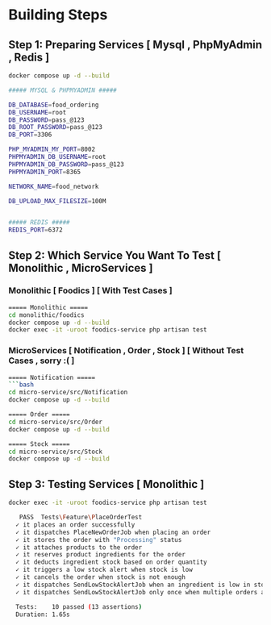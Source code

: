 # Building Steps 

## Step 1: Preparing Services [ Mysql , PhpMyAdmin , Redis ]
```bash
docker compose up -d --build
```

```bash
##### MYSQL & PHPMYADMIN #####

DB_DATABASE=food_ordering
DB_USERNAME=root
DB_PASSWORD=pass_@123
DB_ROOT_PASSWORD=pass_@123
DB_PORT=3306

PHP_MYADMIN_MY_PORT=8002
PHPMYADMIN_DB_USERNAME=root
PHPMYADMIN_DB_PASSWORD=pass_@123
PHPMYADMIN_PORT=8365

NETWORK_NAME=food_network

DB_UPLOAD_MAX_FILESIZE=100M


##### REDIS #####
REDIS_PORT=6372
```

## Step 2: Which Service You Want To Test [ Monolithic , MicroServices ]

### Monolithic [ Foodics ] [ With Test Cases ]
```bash
===== Monolithic =====
cd monolithic/foodics
docker compose up -d --build
docker exec -it -uroot foodics-service php artisan test
```

###  MicroServices [ Notification , Order , Stock ] [ Without Test Cases , sorry :( ]
```bash
===== Notification =====
```bash
cd micro-service/src/Notification
docker compose up -d --build

===== Order =====
cd micro-service/src/Order
docker compose up -d --build

===== Stock =====
cd micro-service/src/Stock
docker compose up -d --build
```

## Step 3: Testing Services [ Monolithic ]
```bash
docker exec -it -uroot foodics-service php artisan test

   PASS  Tests\Feature\PlaceOrderTest
  ✓ it places an order successfully                                      1.14s  
  ✓ it dispatches PlaceNewOrderJob when placing an order                 0.03s  
  ✓ it stores the order with "Processing" status                         0.05s  
  ✓ it attaches products to the order                                    0.05s  
  ✓ it reserves product ingredients for the order                        0.05s  
  ✓ it deducts ingredient stock based on order quantity                  0.05s  
  ✓ it triggers a low stock alert when stock is low                      0.07s  
  ✓ it cancels the order when stock is not enough                        0.05s  
  ✓ it dispatches SendLowStockAlertJob when an ingredient is low in sto… 0.04s  
  ✓ it dispatches SendLowStockAlertJob only once when multiple orders a… 0.04s  

  Tests:    10 passed (13 assertions)
  Duration: 1.65s

```


